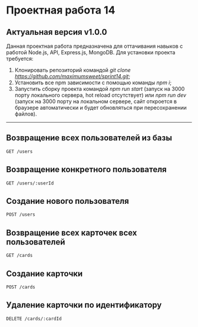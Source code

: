 # Проектная работа 14 
## Актуальная версия v1.0.0
Данная проектная работа предназначена для оттачивания навыков с работой Node.js, API, Express.js, MongoDB.
Для установки проекта требуется:

1. Клонировать репозиторий командой *git clone https://github.com/maximumsweet/sprint14.git*;
2. Установить все npm зависимости с помощью команды *npm i*;
3. Запустить сборку проекта командой *npm run start* (запуск на 3000 порту локального сервера, hot reload отсутствует) или *npm run dev* (запуск на 3000 порту на локальном сервере, сайт откроется в браузере автоматически и будет обновляться при пересохранении файлов).
----

**Возвращение всех пользователей из базы**
----
  `GET /users`


**Возвращение конкретного пользователя**
----
  `GET /users/:userId`


**Создание нового пользователя**
----
  `POST /users`


**Возвращение всех карточек всех пользователей**
----
  `GET /cards`


**Создание карточки**
----
  `POST /cards`


**Удаление карточки по идентификатору**
----
  `DELETE /cards/:cardId`
